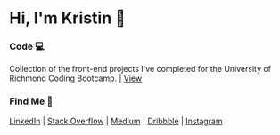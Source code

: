 # Hi, I'm Kristin :wave:

### Code :computer:

Collection of the front-end projects I've completed for the University of Richmond Coding Bootcamp. | [View](http://kristin-i.com/Front-End/)

### Find Me :round_pushpin:

[LinkedIn](https://www.linkedin.com/in/kristiniacone/) | [Stack Overflow](https://stackoverflow.com/users/8871185/kristin-iacone?tab=profile) | [Medium](https://medium.com/@kiacone) | [Dribbble](https://dribbble.com/kiacone) | [Instagram](https://www.instagram.com/kristiniacone/)
